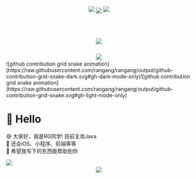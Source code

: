 <!-- 连续提交代码天数记录 -->
<div align="center">
  <img width="150" src="https://cdn.jsdelivr.net/gh/rangang/rangang/left.png" />
  <img align="center" src="https://github-readme-streak-stats.herokuapp.com/?user=rangang&theme=dark&hide_border=true" />
  <img width="150" src="https://cdn.jsdelivr.net/gh/rangang/rangang/right.png" />
</div>
<br>

<h1 align="center"> <a href="https://sunguoqi.com/"> <img src="https://readme-typing-svg.herokuapp.com/?lines=你好！很高兴你点开了我的主页&center=true&size=27"> </a> </h1>

<!-- 贪吃蛇代码贡献图 -->
<div align="center"><img src="https://cdn.jsdelivr.net/gh/rangang/rangang/github-contribution-grid-snake.svg" /></div>
![github contribution grid snake animation](https://raw.githubusercontent.com/rangang/rangang/output/github-contribution-grid-snake-dark.svg#gh-dark-mode-only)![github contribution grid snake animation](https://raw.githubusercontent.com/rangang/rangang/output/github-contribution-grid-snake.svg#gh-light-mode-only)

#  👏 Hello
😄 大家好，我是RG同学! 目前主攻Java<br>
🔭 还会iOS、小程序、前端等等<br>
🌟 希望我写下的东西能帮助到你<br>

<!-- GitHub数据统计 -->
<img height="137px" src="https://github-readme-stats.vercel.app/api?username=rangang&hide_title=true&hide_border=true&show_icons=trueline_height=21&text_color=000&icon_color=000&bg_color=0,ea6161,ffc64d,fffc4d,52fa5a&theme=graywhite" />

<!-- 动态生成的活动图，用于显示您过去 31 天的 GitHub 活动 -->
<div align="center"> <img src="https://activity-graph.herokuapp.com/graph?username=rangang&theme=dracula" /> </div>









